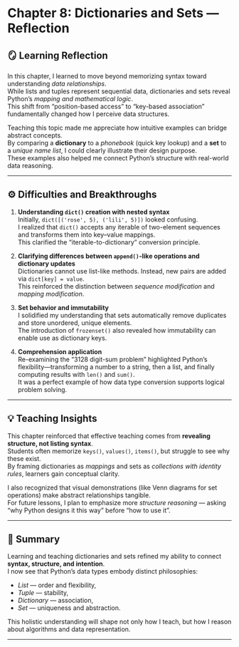 # Chapter 8: Dictionaries and Sets — Reflection

## 🪞 Learning Reflection
In this chapter, I learned to move beyond memorizing syntax toward understanding *data relationships*.  
While lists and tuples represent sequential data, dictionaries and sets reveal Python’s *mapping and mathematical logic*.  
This shift from “position-based access” to “key-based association” fundamentally changed how I perceive data structures.

Teaching this topic made me appreciate how intuitive examples can bridge abstract concepts.  
By comparing a **dictionary** to a *phonebook* (quick key lookup) and a **set** to a *unique name list*, I could clearly illustrate their design purpose.  
These examples also helped me connect Python’s structure with real-world data reasoning.

---

## ⚙️ Difficulties and Breakthroughs

1. **Understanding `dict()` creation with nested syntax**  
   Initially, `dict([('rose', 5), ('lili', 5)])` looked confusing.  
   I realized that `dict()` accepts any iterable of two-element sequences and transforms them into key–value mappings.  
   This clarified the “iterable-to-dictionary” conversion principle.

2. **Clarifying differences between `append()`-like operations and dictionary updates**  
   Dictionaries cannot use list-like methods. Instead, new pairs are added via `dict[key] = value`.  
   This reinforced the distinction between *sequence modification* and *mapping modification*.

3. **Set behavior and immutability**  
   I solidified my understanding that sets automatically remove duplicates and store unordered, unique elements.  
   The introduction of `frozenset()` also revealed how immutability can enable use as dictionary keys.

4. **Comprehension application**  
   Re-examining the “3128 digit-sum problem” highlighted Python’s flexibility—transforming a number to a string, then a list, and finally computing results with `len()` and `sum()`.  
   It was a perfect example of how data type conversion supports logical problem solving.

---

## 💡 Teaching Insights

This chapter reinforced that effective teaching comes from **revealing structure, not listing syntax**.  
Students often memorize `keys()`, `values()`, `items()`, but struggle to see why these exist.  
By framing dictionaries as *mappings* and sets as *collections with identity rules*, learners gain conceptual clarity.

I also recognized that visual demonstrations (like Venn diagrams for set operations) make abstract relationships tangible.  
For future lessons, I plan to emphasize more *structure reasoning* — asking “why Python designs it this way” before “how to use it”.

---

## 🧭 Summary
Learning and teaching dictionaries and sets refined my ability to connect **syntax, structure, and intention**.  
I now see that Python’s data types embody distinct philosophies:  
- *List* — order and flexibility,  
- *Tuple* — stability,  
- *Dictionary* — association,  
- *Set* — uniqueness and abstraction.

This holistic understanding will shape not only how I teach, but how I reason about algorithms and data representation.

---



